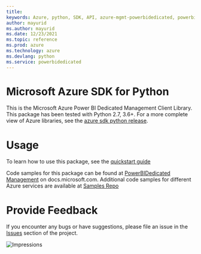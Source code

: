 ```yaml
---
title: 
keywords: Azure, python, SDK, API, azure-mgmt-powerbidedicated, powerbidedicated
author: mayurid
ms.author: mayurid
ms.date: 12/23/2021
ms.topic: reference
ms.prod: azure
ms.technology: azure
ms.devlang: python
ms.service: powerbidedicated
---
```

# Microsoft Azure SDK for Python

This is the Microsoft Azure Power BI Dedicated Management Client Library.
This package has been tested with Python 2.7, 3.6+.
For a more complete view of Azure libraries, see the [azure sdk python release](https://aka.ms/azsdk/python/all).


# Usage


To learn how to use this package, see the [quickstart guide](https://aka.ms/azsdk/python/mgmt)



Code samples for this package can be found at [PowerBIDedicated Management](https://docs.microsoft.com/samples/browse/?languages=python&term=Getting%20started%20-%20Managing&terms=Getting%20started%20-%20Managing) on docs.microsoft.com.
Additional code samples for different Azure services are available at [Samples Repo](https://aka.ms/azsdk/python/mgmt/samples)


# Provide Feedback

If you encounter any bugs or have suggestions, please file an issue in the
[Issues](https://github.com/Azure/azure-sdk-for-python/issues)
section of the project. 


![Impressions](https://azure-sdk-impressions.azurewebsites.net/api/impressions/azure-sdk-for-python%2Fazure-mgmt-powerbidedicated%2FREADME.png)

